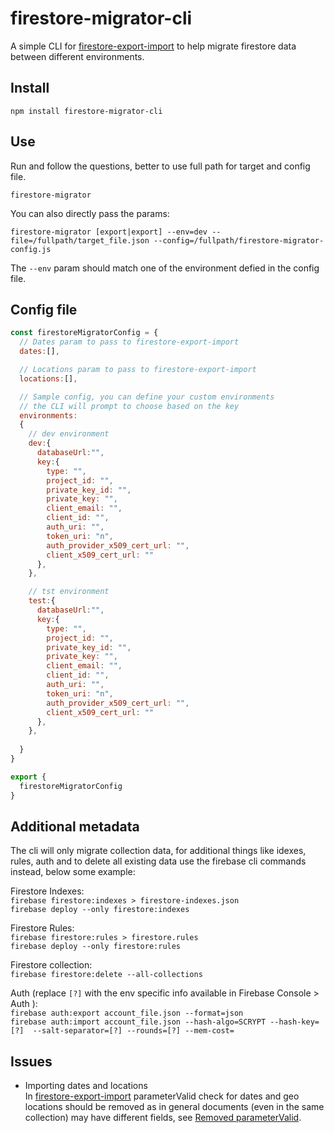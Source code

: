 # firestore-migrator-cli

A simple CLI for [firestore-export-import](https://github.com/dalenguyen/firestore-backup-restore) 
to help migrate firestore data between different environments.

## Install

`npm install firestore-migrator-cli`

## Use

Run and follow the questions, better to use full path for target and config file. 

`firestore-migrator`  


You can also directly pass the params:

`firestore-migrator [export|export] --env=dev --file=/fullpath/target_file.json --config=/fullpath/firestore-migrator-config.js`

The `--env` param should match one of the environment defied in the config file. 

## Config file

```javascript
const firestoreMigratorConfig = {
  // Dates param to pass to firestore-export-import
  dates:[],

  // Locations param to pass to firestore-export-import
  locations:[],

  // Sample config, you can define your custom environments 
  // the CLI will prompt to choose based on the key
  environments:
  {
    // dev environment 
    dev:{
      databaseUrl:"",
      key:{
        type: "",
        project_id: "",
        private_key_id: "",
        private_key: "",
        client_email: "",
        client_id: "",
        auth_uri: "",
        token_uri: "n",
        auth_provider_x509_cert_url: "",
        client_x509_cert_url: "" 
      },
    },

    // tst environment 
    test:{
      databaseUrl:"",
      key:{
        type: "",
        project_id: "",
        private_key_id: "",
        private_key: "",
        client_email: "",
        client_id: "",
        auth_uri: "",
        token_uri: "n",
        auth_provider_x509_cert_url: "",
        client_x509_cert_url: "" 
      },
    },
   
  }
}

export {
  firestoreMigratorConfig
}

```

## Additional metadata

The cli will only migrate collection data, for additional things like idexes, rules, auth 
and to delete all existing data use the firebase cli commands instead, below some example:

Firestore Indexes:   
`firebase firestore:indexes > firestore-indexes.json`  
`firebase deploy --only firestore:indexes`  

Firestore Rules:  
`firebase firestore:rules > firestore.rules`  
`firebase deploy --only firestore:rules`  


Firestore collection:   
`firebase firestore:delete --all-collections`  

Auth (replace `[?]` with the env specific info available in Firebase Console > Auth ):  
`firebase auth:export account_file.json --format=json`  
`firebase auth:import account_file.json --hash-algo=SCRYPT --hash-key=[?]  --salt-separator=[?] --rounds=[?] --mem-cost=`  


## Issues

- Importing dates and locations  
In [firestore-export-import](https://github.com/dalenguyen/firestore-backup-restore) parameterValid check for dates and geo locations should be removed as in general documents (even in the same collection) may have different fields,
see [Removed parameterValid](https://github.com/dalenguyen/firestore-backup-restore/pull/29).